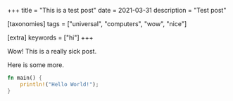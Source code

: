 +++
title = "This is a test post"
date = 2021-03-31
description = "Test post"

[taxonomies]
tags = ["universal", "computers", "wow", "nice"]

[extra]
keywords = ["hi"]
+++

Wow! This is a really sick post.

<!-- more -->

Here is some more.

```rust
fn main() {
    println!("Hello World!");
}
```
